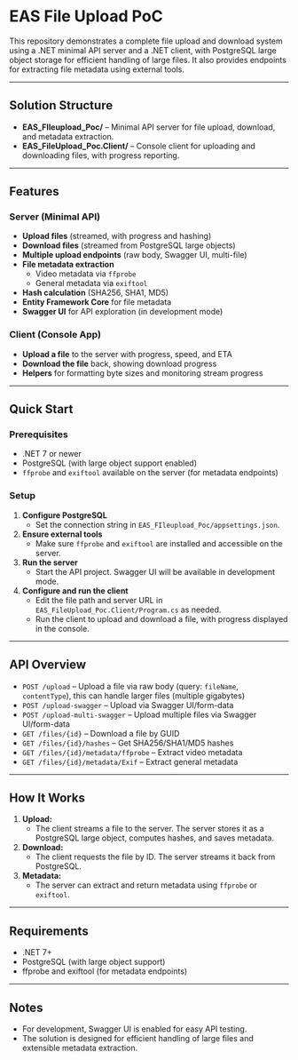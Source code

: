 # EAS File Upload PoC

This repository demonstrates a complete file upload and download system using a .NET minimal API server and a .NET client, with PostgreSQL large object storage for efficient handling of large files. It also provides endpoints for extracting file metadata using external tools.

---

## Solution Structure

- **EAS_FIleupload_Poc/** – Minimal API server for file upload, download, and metadata extraction.
- **EAS_FileUpload_Poc.Client/** – Console client for uploading and downloading files, with progress reporting.

---

## Features

### Server (Minimal API)
- **Upload files** (streamed, with progress and hashing)
- **Download files** (streamed from PostgreSQL large objects)
- **Multiple upload endpoints** (raw body, Swagger UI, multi-file)
- **File metadata extraction**
  - Video metadata via `ffprobe`
  - General metadata via `exiftool`
- **Hash calculation** (SHA256, SHA1, MD5)
- **Entity Framework Core** for file metadata
- **Swagger UI** for API exploration (in development mode)

### Client (Console App)
- **Upload a file** to the server with progress, speed, and ETA
- **Download the file** back, showing download progress
- **Helpers** for formatting byte sizes and monitoring stream progress

---

## Quick Start

### Prerequisites
- .NET 7 or newer
- PostgreSQL (with large object support enabled)
- `ffprobe` and `exiftool` available on the server (for metadata endpoints)

### Setup
1. **Configure PostgreSQL**
   - Set the connection string in `EAS_FIleupload_Poc/appsettings.json`.
2. **Ensure external tools**
   - Make sure `ffprobe` and `exiftool` are installed and accessible on the server.
3. **Run the server**
   - Start the API project. Swagger UI will be available in development mode.
4. **Configure and run the client**
   - Edit the file path and server URL in `EAS_FileUpload_Poc.Client/Program.cs` as needed.
   - Run the client to upload and download a file, with progress displayed in the console.

---

## API Overview

- `POST /upload` – Upload a file via raw body (query: `fileName`, `contentType`), this can handle larger files (multiple gigabytes)
- `POST /upload-swagger` – Upload via Swagger UI/form-data
- `POST /upload-multi-swagger` – Upload multiple files via Swagger UI/form-data
- `GET /files/{id}` – Download a file by GUID
- `GET /files/{id}/hashes` – Get SHA256/SHA1/MD5 hashes
- `GET /files/{id}/metadata/ffprobe` – Extract video metadata
- `GET /files/{id}/metadata/Exif` – Extract general metadata

---

## How It Works

1. **Upload:**
   - The client streams a file to the server. The server stores it as a PostgreSQL large object, computes hashes, and saves metadata.
2. **Download:**
   - The client requests the file by ID. The server streams it back from PostgreSQL.
3. **Metadata:**
   - The server can extract and return metadata using `ffprobe` or `exiftool`.

---

## Requirements

- .NET 7+
- PostgreSQL (with large object support)
- ffprobe and exiftool (for metadata endpoints)

---

## Notes
- For development, Swagger UI is enabled for easy API testing.
- The solution is designed for efficient handling of large files and extensible metadata extraction.
